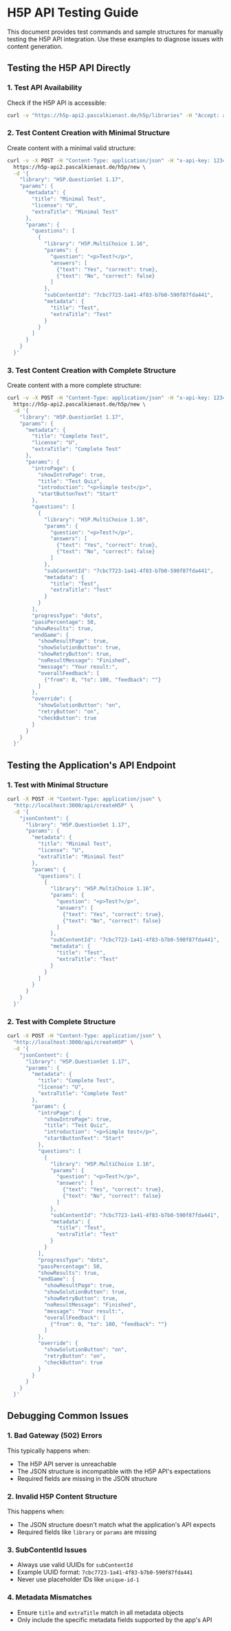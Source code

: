# H5P API Testing Guide

This document provides test commands and sample structures for manually testing the H5P API integration. Use these examples to diagnose issues with content generation.

## Testing the H5P API Directly

### 1. Test API Availability

Check if the H5P API is accessible:

```bash
curl -v "https://h5p-api2.pascalkienast.de/h5p/libraries" -H "Accept: application/json"
```

### 2. Test Content Creation with Minimal Structure

Create content with a minimal valid structure:

```bash
curl -v -X POST -H "Content-Type: application/json" -H "x-api-key: 12345678" \
  https://h5p-api2.pascalkienast.de/h5p/new \
  -d '{
    "library": "H5P.QuestionSet 1.17",
    "params": {
      "metadata": {
        "title": "Minimal Test",
        "license": "U",
        "extraTitle": "Minimal Test"
      },
      "params": {
        "questions": [
          {
            "library": "H5P.MultiChoice 1.16",
            "params": {
              "question": "<p>Test?</p>",
              "answers": [
                {"text": "Yes", "correct": true},
                {"text": "No", "correct": false}
              ]
            },
            "subContentId": "7cbc7723-1a41-4f83-b7b0-590f87fda441",
            "metadata": {
              "title": "Test",
              "extraTitle": "Test"
            }
          }
        ]
      }
    }
  }'
```

### 3. Test Content Creation with Complete Structure

Create content with a more complete structure:

```bash
curl -v -X POST -H "Content-Type: application/json" -H "x-api-key: 12345678" \
  https://h5p-api2.pascalkienast.de/h5p/new \
  -d '{
    "library": "H5P.QuestionSet 1.17",
    "params": {
      "metadata": {
        "title": "Complete Test",
        "license": "U",
        "extraTitle": "Complete Test"
      },
      "params": {
        "introPage": {
          "showIntroPage": true,
          "title": "Test Quiz",
          "introduction": "<p>Simple test</p>",
          "startButtonText": "Start"
        },
        "questions": [
          {
            "library": "H5P.MultiChoice 1.16",
            "params": {
              "question": "<p>Test?</p>",
              "answers": [
                {"text": "Yes", "correct": true},
                {"text": "No", "correct": false}
              ]
            },
            "subContentId": "7cbc7723-1a41-4f83-b7b0-590f87fda441",
            "metadata": {
              "title": "Test",
              "extraTitle": "Test"
            }
          }
        ],
        "progressType": "dots",
        "passPercentage": 50,
        "showResults": true,
        "endGame": {
          "showResultPage": true,
          "showSolutionButton": true,
          "showRetryButton": true,
          "noResultMessage": "Finished",
          "message": "Your result:",
          "overallFeedback": [
            {"from": 0, "to": 100, "feedback": ""}
          ]
        },
        "override": {
          "showSolutionButton": "on",
          "retryButton": "on",
          "checkButton": true
        }
      }
    }
  }'
```

## Testing the Application's API Endpoint

### 1. Test with Minimal Structure

```bash
curl -X POST -H "Content-Type: application/json" \
  "http://localhost:3000/api/createH5P" \
  -d '{
    "jsonContent": {
      "library": "H5P.QuestionSet 1.17",
      "params": {
        "metadata": {
          "title": "Minimal Test",
          "license": "U",
          "extraTitle": "Minimal Test"
        },
        "params": {
          "questions": [
            {
              "library": "H5P.MultiChoice 1.16",
              "params": {
                "question": "<p>Test?</p>",
                "answers": [
                  {"text": "Yes", "correct": true},
                  {"text": "No", "correct": false}
                ]
              },
              "subContentId": "7cbc7723-1a41-4f83-b7b0-590f87fda441",
              "metadata": {
                "title": "Test",
                "extraTitle": "Test"
              }
            }
          ]
        }
      }
    }
  }'
```

### 2. Test with Complete Structure

```bash
curl -X POST -H "Content-Type: application/json" \
  "http://localhost:3000/api/createH5P" \
  -d '{
    "jsonContent": {
      "library": "H5P.QuestionSet 1.17",
      "params": {
        "metadata": {
          "title": "Complete Test",
          "license": "U",
          "extraTitle": "Complete Test"
        },
        "params": {
          "introPage": {
            "showIntroPage": true,
            "title": "Test Quiz",
            "introduction": "<p>Simple test</p>",
            "startButtonText": "Start"
          },
          "questions": [
            {
              "library": "H5P.MultiChoice 1.16",
              "params": {
                "question": "<p>Test?</p>",
                "answers": [
                  {"text": "Yes", "correct": true},
                  {"text": "No", "correct": false}
                ]
              },
              "subContentId": "7cbc7723-1a41-4f83-b7b0-590f87fda441",
              "metadata": {
                "title": "Test",
                "extraTitle": "Test"
              }
            }
          ],
          "progressType": "dots",
          "passPercentage": 50,
          "showResults": true,
          "endGame": {
            "showResultPage": true,
            "showSolutionButton": true,
            "showRetryButton": true,
            "noResultMessage": "Finished",
            "message": "Your result:",
            "overallFeedback": [
              {"from": 0, "to": 100, "feedback": ""}
            ]
          },
          "override": {
            "showSolutionButton": "on",
            "retryButton": "on",
            "checkButton": true
          }
        }
      }
    }
  }'
```

## Debugging Common Issues

### 1. Bad Gateway (502) Errors

This typically happens when:
- The H5P API server is unreachable
- The JSON structure is incompatible with the H5P API's expectations
- Required fields are missing in the JSON structure

### 2. Invalid H5P Content Structure

This happens when:
- The JSON structure doesn't match what the application's API expects
- Required fields like `library` or `params` are missing

### 3. SubContentId Issues

- Always use valid UUIDs for `subContentId`
- Example UUID format: `7cbc7723-1a41-4f83-b7b0-590f87fda441`
- Never use placeholder IDs like `unique-id-1`

### 4. Metadata Mismatches

- Ensure `title` and `extraTitle` match in all metadata objects
- Only include the specific metadata fields supported by the app's API 